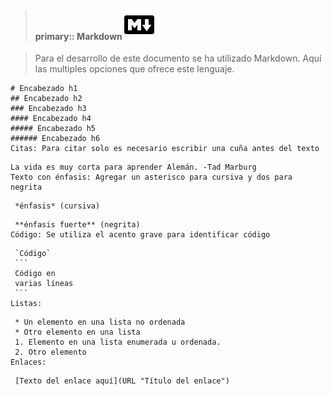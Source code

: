 

> #### primary:: Markdown ![](../../icons/markdo.PNG)

> Para el desarrollo de este documento se ha utilizado Markdown. Aquí las multiples opciones que ofrece este lenguaje.
>
    # Encabezado h1
    ## Encabezado h2
    ### Encabezado h3
    #### Encabezado h4
    ##### Encabezado h5
    ###### Encabezado h6
    Citas: Para citar solo es necesario escribir una cuña antes del texto
>
    La vida es muy corta para aprender Alemán. -Tad Marburg
    Texto con énfasis: Agregar un asterisco para cursiva y dos para negrita
>
     *énfasis* (cursiva)
>
     **énfasis fuerte** (negrita)
    Código: Se utiliza el acento grave para identificar código
>
     `Código`
     ```
     Código en
     varias líneas
     ```
    Listas:
>
     * Un elemento en una lista no ordenada
     * Otro elemento en una lista
     1. Elemento en una lista enumerada u ordenada.
     2. Otro elemento
    Enlaces:
>
     [Texto del enlace aquí](URL "Título del enlace")
